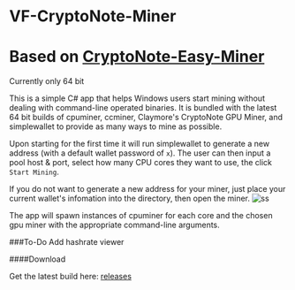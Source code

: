VF-CryptoNote-Miner
===
Based on [CryptoNote-Easy-Miner](//github.com/zone117x/cryptonote-easy-miner)
===

Currently only 64 bit

This is a simple C# app that helps Windows users start mining without dealing with command-line operated binaries. It is bundled with the latest 64 bit builds of cpuminer, ccminer, Claymore's CryptoNote GPU Miner, and simplewallet to provide as many ways to mine as possible.


Upon starting for the first time it will run simplewallet to generate a new address (with a default wallet password of `x`). The user can then input a pool host & port, select how many CPU cores they want to use, the click `Start Mining`.

If you do not want to generate a new address for your miner, just place your current wallet's infomation into the directory, then open the miner.
![ss](https://i.gyazo.com/5fa65214bebc5111993f82e6e9a10bb2.png)

The app will spawn instances of cpuminer for each core and the chosen gpu miner with the appropriate command-line arguments.

###To-Do
Add hashrate viewer

####Download

Get the latest build here: [releases](//github.com/UsernameVF/vf-cryptonote-miner/releases)
